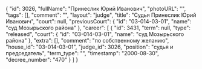 {
    "id": 3026,
    "fullName": "Принеслик Юрий Иванович",
    "photoURL": "",
    "tags": [],
    "comment": "",
    "layout": "judge",
    "title": "Судья Принеслик Юрий Иванович",
    "court": null,
    "previousCourt": {
        "id": "03-014-03-01",
        "name": "суд Мозырьского района"
    },
    "career": [
        {
            "id": 3431,
            "term": null,
            "type": "released",
            "court": {
                "id": "03-014-03-01",
                "name": "суд Мозырьского района"
            },
            "extra": [],
            "comment": "по собственному желанию",
            "house_id": "03-014-03-01",
            "judge_id": 3026,
            "position": "судья и председатель",
            "term_type": "",
            "timestamp": "2000-08-30",
            "decree_number": "470"
        }
    ]
}